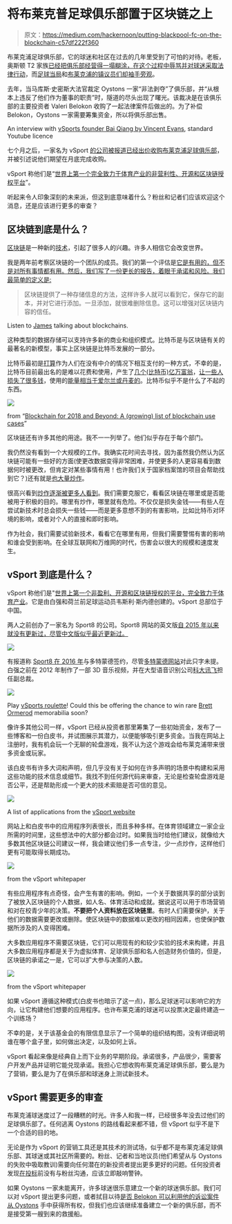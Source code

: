 # 将布莱克普足球俱乐部置于区块链之上

> 原文：<https://medium.com/hackernoon/putting-blackpool-fc-on-the-blockchain-c57df222f360>

布莱克浦足球俱乐部，它的球迷和社区在过去的几年里受到了可怕的对待。老板，奥斯顿 T2 家族[已经把俱乐部经营得一塌糊涂，](https://en.wikipedia.org/wiki/Owen_Oyston)[在这个过程中辱骂并对球迷采取法律行动](/@peterkwells/most-blackpool-fans-will-boycott-wembley-you-should-know-why-8018f5b325cd)，而[足球当局](http://www.fsf.org.uk/latest-news/view/blackpool-fans-plan-efl-protest-march-2018)和[布莱克浦的镇议员们却袖手旁观](/@peterkwells/the-curious-silence-of-blackpool-council-and-its-leader-c1b9be675fde)。

去年，当马库斯·史密斯大法官裁定 Oystons 一家“非法剥夺”了俱乐部，并“从根本上违反了他们作为董事的职责”时，隧道的尽头出现了曙光。该裁决是在该俱乐部的主要投资者 Valeri Belokon 收购了一起法律案件后做出的。为了补偿 Belokon，Oystons 一家需要筹集资金，所以将俱乐部出售。

An interview with [vSports founder Bai Qiang by Vincent Evans](https://www.youtube.com/watch?v=z2vmCeLN_fM), standard Youtube licence

七个月之后，一家名为 vSport [的公司被报道已经出价收购布莱克浦足球俱乐部](https://www.blackpoolgazette.co.uk/sport/football/blackpool-fc/far-east-company-bids-25m-for-blackpool-fc-1-9196506)，并被引述说他们期望在月底完成收购。

vSport 称他们是“[世界上第一个完全致力于体育产业的非营利性、开源和区块链授权平台](http://vsport.io)”。

听起来令人印象深刻的未来派，但这到底意味着什么？粉丝和记者们应该欢迎这个消息，还是应该进行更多的审查？

## 区块链到底是什么？

[区块链](https://hackernoon.com/tagged/blockchain)是一种新的[技术](https://hackernoon.com/tagged/technology)，引起了很多人的兴趣。许多人相信它会改变世界。

我是两年前考察区块链的一个团队的成员。我们的第一个评估是[它是有用的，但不是对所有事情都有用。然后，我们写了一份更长的报告，着眼于承诺和风险。我们最简单的定义是:](http://oldsite.theodi.org/blog/comment-blockchains-technology-useful-not-for-everything)

> 区块链提供了一种存储信息的方法，这样许多人就可以看到它，保存它的副本，并对它进行添加。一旦添加，就很难删除信息。这可以增强对区块链内容的信任。

Listen to [James](https://twitter.com/floppy) talking about blockchains.

这种类型的数据存储可以支持许多新的商业和组织模式。比特币是与区块链有关的最著名的新模型，事实上区块链是比特币发展的一部分。

比特币最初是[打算](https://bitcoin.org/bitcoin.pdf)作为人们在没有中介的情况下相互支付的一种方式，不幸的是，比特币目前最出名的是难以花费和使用，产生了[几个(比特币)亿万富翁](http://www.bitcoinandmore.org/breaking-news-cryptocurrency-concentration-just-4-own-over-95-of-bitcoin/)，[让一些人损失了很多钱](https://www.google.co.uk/search?q=bitcoin+scam&oq=bitcoin+scam&aqs=chrome..69i57j0l5.5765j0j7&sourceid=chrome&ie=UTF-8)，使用的[能量相当于爱尔兰或丹麦的](https://eu.usatoday.com/story/news/world/2017/12/21/bitcoins-sky-rocketing-energy-use-viral-story-we-checked-math/972485001/)。比特币似乎不是什么了不起的东西。

![](img/07a70927a15b7a6e4cec25cc06a74bf2.png)

from “[Blockchain for 2018 and Beyond: A (growing) list of blockchain use cases](/fluree/blockchain-for-2018-and-beyond-a-growing-list-of-blockchain-use-cases-37db7c19fb99)”

区块链还有许多其他的用途。我不一一列举了。他们似乎存在于每个部门。

我仍然没有看到一个大规模的工作。我确实花时间去寻找，因为虽然我仍然认为区块链可能有一些好的方面(使更改数据变得非常困难，并使更多的人更容易看到数据何时被更改，但肯定对某些事情有用！也许我们关于国家档案馆的项目会帮助找到它？)还有就是[也大量炒作](/@peterkwells/will-blockchains-or-beyoncé-change-the-world-baab586ac76b)。

很高兴看到[炒作逐渐被更多人看到](https://davidgerard.co.uk/blockchain/2018/05/23/my-evidence-to-the-uk-treasurys-digital-currencies-inquiry/)。我们需要克服它，看看区块链在哪里或是否能被用于积极的目的。哪里有炒作，哪里就有危险。不仅仅是损失金钱——有些人在尝试新技术时总会损失一些钱——而是更多意想不到的有害影响，比如比特币对环境的影响，或者对个人的直接和即时影响。

作为社会，我们需要试验新技术，看看它在哪里有用，但我们需要警惕有害的影响和谁会受到影响。在全球互联网和万维网的时代，伤害会以很大的规模和速度发生。

## vSport 到底是什么？

vSport 称他们是"[世界上第一个非盈利、开源和区块链授权的平台，完全致力于体育产业](http://vsport.io)。它是由白强和荷兰前足球运动员韦斯利·斯内德创建的。vSport 总部位于中国。

两人之前创办了一家名为 Sport8 的公司。Sport8 网站的英文版[自 2015 年以来就没有更新过，尽管中文版](http://en.dongbadongba.com)[似乎最近更新过。](http://www.dongbadongba.com/)

![](img/b231a486e85c6eef0157c9bafdb3f5be.png)

有报道称 [Sport8 在 2016 年](https://www.soccerex.com/insight/articles/2016/borussia-dortmund-sign-sport8-deal)与多特蒙德签约，尽管[多特蒙德网站](https://www.google.co.uk/search?q=sport8+site%3Ahttps%3A%2F%2Fwww.bvb.de%2F&oq=sport8+site%3Ahttps%3A%2F%2Fwww.bvb.de%2F&aqs=chrome..69i57.5443j0j4&sourceid=chrome&ie=UTF-8)对此只字未提。白强之前在 2012 年制作了一部 3D 音乐视频，并在大型语音识别公司[科大讯飞](https://en.wikipedia.org/wiki/IFlytek)担任副总裁。

![](img/330a97f47e8ad5b50d539f4f1dc39992.png)

Play [vSports roulette](https://wa.vsport.io)! Could this be offering the chance to win rare [Brett Ormerod](https://en.wikipedia.org/wiki/Brett_Ormerod) memorabilia soon?

像许多其他公司一样，vSport 已经从投资者那里筹集了一些初始资金，发布了一些博客和一份白皮书，并试图展示其潜力，以便能够吸引更多资金。当我在网站上注册时，我有机会玩一个无聊的轮盘游戏，我不认为这个游戏会给布莱克浦带来很多资金或玩家。

该白皮书有许多大词和声明，但几乎没有关于如何在许多声明的场景中构建和采用这些功能的技术信息或细节。我找不到任何源代码来审查，无论是检查轮盘游戏是否公平，还是帮助形成一个更大的技术索赔是否可信的意见。

![](img/45903c17e108f3ce13dec1ef303c32d4.png)

A list of applications from the [vSport website](http://vsport.io/#service-block-main)

网站上和白皮书中的应用程序列表很长，而且多种多样。在体育领域建立一家企业所需的时间里，这些想法中的大部分都会过时。如果我当时给他们建议，就像给大多数其他区块链公司建议一样，我会建议他们多一点专注，少一点炒作，这样他们更有可能取得长期成功。

![](img/c52ab9231891b92ba9c133efe2045e8d.png)

from the vSport whitepaper

有些应用程序有点奇怪，会产生有害的影响。例如，一个关于数据共享的部分谈到了被放入区块链的个人数据，如人名、体育活动和成就。据说这可以用于市场营销和对在校青少年的决策。**不要把个人资料放在区块链里**。有时人们需要保护，关于他们的数据需要更改或删除。使区块链中的数据难以更改的相同因素，也使保护数据所涉及的人变得困难。

大多数应用程序不需要区块链，它们可以用现有的和较少实验的技术来构建，并且大多数应用程序都是关于为虚拟体育、足球俱乐部和名人创造财务价值的，但是，区块链的承诺之一是，它可以扩大参与决策的人数。

![](img/177ced85e3cd13cabd259d7fc46bde43.png)

from the vSport whitepaper

如果 vSport 遵循这种模式(白皮书也暗示了这一点)，那么足球迷可以影响它的方向，让它构建他们想要的应用程序。也许布莱克浦的球迷可以投票决定最终建造一个训练场？

不幸的是，关于该基金会的有限信息显示了一个简单的组织结构图，没有详细说明谁在哪个盒子里，如何做出决定，以及如何上诉。

vSport 看起来像是经典自上而下业务的早期阶段。承诺很多，产品很少，需要客户开发产品并证明它能兑现承诺。我担心它想收购布莱克浦足球俱乐部，要么是为了营销，要么是为了在俱乐部和球迷身上测试新技术。

## vSport 需要更多的审查

布莱克浦球迷度过了一段糟糕的时光。许多人和我一样，已经很多年没去过他们的足球俱乐部了。任何逃离 Oystons 的路线看起来都不错，但 vSport 似乎不是下一个合适的目的地。

无论是作为 vSport 的营销工具还是其技术的测试场，似乎都不是布莱克浦足球俱乐部、其球迷或其社区所需要的。粉丝、记者和当地议员(他们希望从与 Oystons 的失败中吸取教训)需要向任何潜在的新投资者提出更多更好的问题。任何投资者发现[在投标](https://www.blackpoolgazette.co.uk/sport/football/blackpool-fc/blackpool-supporters-trust-calls-for-talks-with-vsport-over-bloomfield-road-takeover-bid-1-9198413)前没有与粉丝沟通，应该立即敲响警钟。

如果 Oystons 一家未能离开，许多球迷很乐意建立一个新的球迷俱乐部。我们可以对 vSport 提出更多问题，或者拭目以待[是否 Belokon 可以利用他的诉讼案件从 Oystons](http://www.dailymail.co.uk/sport/football/article-5496507/Belokon-aiming-EFL-ban-overturned-Blackpool.html) 手中获得所有权，但我们也应该继续准备建立一个新的俱乐部，而不是接受第一艘到来的救援船。
